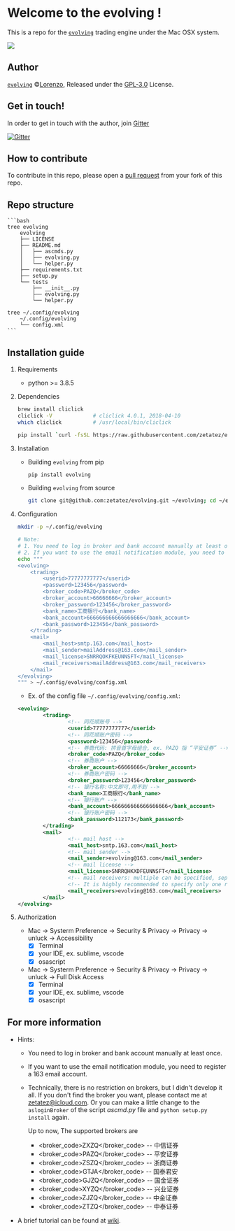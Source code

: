 # Welcome to the evolving !
This is a repo for the [`evolving`](https://github.com/zetatez/evolving) trading engine under the Mac OSX system.

<img src="http://latex.codecogs.com/gif.latex?S_T=S_0\int_Te^{r(t)}du"/>

## Author
[`evolving`](https://github.com/zetatez/evolving) ©[Lorenzo](https://github.com/zetatez), Released under the [GPL-3.0](./LICENSE) License.

## Get in touch!

In order to get in touch with the author, join [Gitter](https://badges.gitter.im/zetatez-evolving/evolving.svg)

[![Gitter](https://badges.gitter.im/zetatez-evolving/evolving.svg)](https://gitter.im/zetatez-evolving/evolving?utm_source=badge&utm_medium=badge&utm_campaign=pr-badge)

## How to contribute
To contribute in this repo, please open a [pull request](https://help.github.com/articles/using-pull-requests/#fork--pull) from your fork of this repo.

## Repo structure
    ```bash
    tree evolving
        evolving
        ├── LICENSE
        ├── README.md
        │   ├── ascmds.py
        │   ├── evolving.py
        │   └── helper.py
        ├── requirements.txt
        ├── setup.py
        └── tests
            ├── __init__.py
            ├── evolving.py
            └── helper.py

    tree ~/.config/evolving
        ~/.config/evolving
        └── config.xml
    ```

## Installation guide
1. Requirements
    - python >= 3.8.5

2. Dependencies
    ```bash
    brew install cliclick
    cliclick -V             # cliclick 4.0.1, 2018-04-10
    which cliclick          # /usr/local/bin/cliclick

    pip install `curl -fsSL https://raw.githubusercontent.com/zetatez/evolving/main/requirements.txt`
    ```

3. Installation
   - Building `evolving` from pip
       ```bash
       pip install evolving
       ```

   - Building `evolving` from source
       ```bash
       git clone git@github.com:zetatez/evolving.git ~/evolving; cd ~/evolving; python setup.py install; rm -rf ~/evolving
       ```

4. Configuration
    ```bash
    mkdir -p ~/.config/evolving

    # Note: 
    # 1. You need to log in broker and bank account manually at least once.
    # 2. If you want to use the email notification module, you need to register a 163 email account.
    echo """
    <evolving>
        <trading>
            <userid>77777777777</userid>
            <password>123456</password>
            <broker_code>PAZQ</broker_code>
            <broker_account>66666666</broker_account>
            <broker_password>123456</broker_password>
            <bank_name>工商银行</bank_name>
            <bank_account>666666666666666666</bank_account>
            <bank_password>123456</bank_password>
        </trading>
        <mail>
            <mail_host>smtp.163.com</mail_host>
            <mail_sender>mailAddress@163.com</mail_sender>
            <mail_license>SNRRQOKFKEUNNSFT</mail_license>
            <mail_receivers>mailAddress@163.com</mail_receivers>
        </mail>
    </evolving>
    """ > ~/.config/evolving/config.xml
    ```

    - Ex. of the config file `~/.config/evolving/config.xml`:
    ```xml
    <evolving>
            <trading>
                    <!-- 同花顺账号 -->
                    <userid>77777777777</userid>
                    <!-- 同花顺账户密码 -->
                    <password>123456</password>
                    <!-- 券商代码: 拼音首字母组合, ex. PAZQ 指 “平安证券” -->
                    <broker_code>PAZQ</broker_code>
                    <!-- 券商账户 -->
                    <broker_account>66666666</broker_account>
                    <!-- 券商账户密码 -->
                    <broker_password>123456</broker_password>
                    <!-- 银行名称:中文即可,用不到 -->
                    <bank_name>工商银行</bank_name>
                    <!-- 银行账户 -->
                    <bank_account>666666666666666666</bank_account>
                    <!-- 银行账户密码 -->
                    <bank_password>112173</bank_password>
            </trading>
            <mail>
                    <!-- mail host -->
                    <mail_host>smtp.163.com</mail_host>
                    <!-- mail sender -->
                    <mail_sender>evolving@163.com</mail_sender>
                    <!-- mail license -->
                    <mail_license>SNRRQHKXDFEUNNSFT</mail_license>
                    <!-- mail receivers: multiple can be specified, separated by ';' -->
                    <!-- It is highly recommended to specify only one recevier, and same with mail_sender -->
                    <mail_receivers>evolving@163.com</mail_receivers>
            </mail>
    </evolving>
    ```

1. Authorization
    - Mac -> Systerm Preference -> Security & Privacy -> Privacy -> unluck -> Accessibility
        - [x] Terminal
        - [x] your IDE, ex. sublime, vscode 
        - [x] osascript
    - Mac -> Systerm Preference -> Security & Privacy -> Privacy -> unluck -> Full Disk Access
        - [x] Terminal
        - [x] your IDE, ex. sublime, vscode 
        - [x] osascript

## For more information
- Hints:
    - You need to log in broker and bank account manually at least once.
    - If you want to use the email notification module, you need to register a 163 email account.
    - Technically, there is no restriction on brokers, but I didn't develop it all. If you don't find the broker you want, please contact me at zetatez@icloud.com.
        Or you can make a little change to the `asloginBroker` of the script *ascmd.py* file and `python setup.py install` again.
        
        Up to now, The supported brokers are
        - <broker_code>ZXZQ</broker_code>       -- 中信证券
        - <broker_code>PAZQ</broker_code>       -- 平安证券
        - <broker_code>ZSZQ</broker_code>       -- 浙商证券					    
        - <broker_code>GTJA</broker_code>       -- 国泰君安
        - <broker_code>GJZQ</broker_code>       -- 国金证券
        - <broker_code>XYZQ</broker_code>       -- 兴业证券
        - <broker_code>ZJZQ</broker_code>       -- 中金证券
        - <broker_code>ZTZQ</broker_code>       -- 中泰证券

- A brief tutorial can be found at [wiki](https://github.com/zetatez/evolving/wiki).

